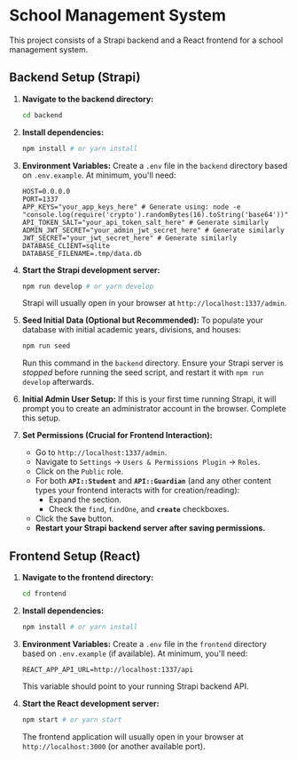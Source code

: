 # School Management System

This project consists of a Strapi backend and a React frontend for a school management system.

## Backend Setup (Strapi)

1.  **Navigate to the backend directory:**
    ```bash
    cd backend
    ```

2.  **Install dependencies:**
    ```bash
    npm install # or yarn install
    ```

3.  **Environment Variables:**
    Create a `.env` file in the `backend` directory based on `.env.example`. At minimum, you'll need:
    ```
    HOST=0.0.0.0
    PORT=1337
    APP_KEYS="your_app_keys_here" # Generate using: node -e "console.log(require('crypto').randomBytes(16).toString('base64'))"
    API_TOKEN_SALT="your_api_token_salt_here" # Generate similarly
    ADMIN_JWT_SECRET="your_admin_jwt_secret_here" # Generate similarly
    JWT_SECRET="your_jwt_secret_here" # Generate similarly
    DATABASE_CLIENT=sqlite
    DATABASE_FILENAME=.tmp/data.db
    ```

4.  **Start the Strapi development server:**
    ```bash
    npm run develop # or yarn develop
    ```
    Strapi will usually open in your browser at `http://localhost:1337/admin`.

4.  **Seed Initial Data (Optional but Recommended):**
    To populate your database with initial academic years, divisions, and houses:
    ```bash
    npm run seed
    ```
    Run this command in the `backend` directory. Ensure your Strapi server is *stopped* before running the seed script, and restart it with `npm run develop` afterwards.

5.  **Initial Admin User Setup:**
    If this is your first time running Strapi, it will prompt you to create an administrator account in the browser. Complete this setup.

6.  **Set Permissions (Crucial for Frontend Interaction):**
    *   Go to `http://localhost:1337/admin`.
    *   Navigate to `Settings` -> `Users & Permissions Plugin` -> `Roles`.
    *   Click on the `Public` role.
    *   For both **`API::Student`** and **`API::Guardian`** (and any other content types your frontend interacts with for creation/reading):
        *   Expand the section.
        *   Check the `find`, `findOne`, and **`create`** checkboxes.
    *   Click the **`Save`** button.
    *   **Restart your Strapi backend server after saving permissions.**

## Frontend Setup (React)

1.  **Navigate to the frontend directory:**
    ```bash
    cd frontend
    ```

2.  **Install dependencies:**
    ```bash
    npm install # or yarn install
    ```

3.  **Environment Variables:**
    Create a `.env` file in the `frontend` directory based on `.env.example` (if available). At minimum, you'll need:
    ```
    REACT_APP_API_URL=http://localhost:1337/api
    ```
    This variable should point to your running Strapi backend API.

4.  **Start the React development server:**
    ```bash
    npm start # or yarn start
    ```
    The frontend application will usually open in your browser at `http://localhost:3000` (or another available port).

